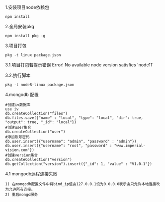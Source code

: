 1.安装项目node依赖包
```shell
npm install
```

2.全局安装pkg
```shell
npm install pkg -g
```

3.项目打包
```shell
pkg -t linux package.json
````
3.1.项目打包若提示错误
Error! No available node version satisfies 'node11'

3.2.执行脚本
```shell
pkg -t node8-linux package.json
```

4.mongodb 配置
```mongo
#创建iv数据库
use iv
db.createCollection("files")
db.files.save({"name" : "local", "type": "local", "dir": true, "output": true, "_id": "local"})
#创建user集合
db.createCollection("user")
#添加账号密码
db.user.insert({"username": "admin", "password" : "admin"})
db.user.insert({"username": "root", "password" : "www.imperial-vision.com"})
#创建version集合
db.createCollection("version")
db.getCollection("version").insert({"_id": 1, "value" : "V1.0.1"})
```
4.1 mongodb远程连接失败
```
1) 在mongodb配置文件中将bind_ip值由127.0.0.1设为0.0.0.0表示由只允许本地连接改为允许所有连接。
2) 重启mongo服务
```
